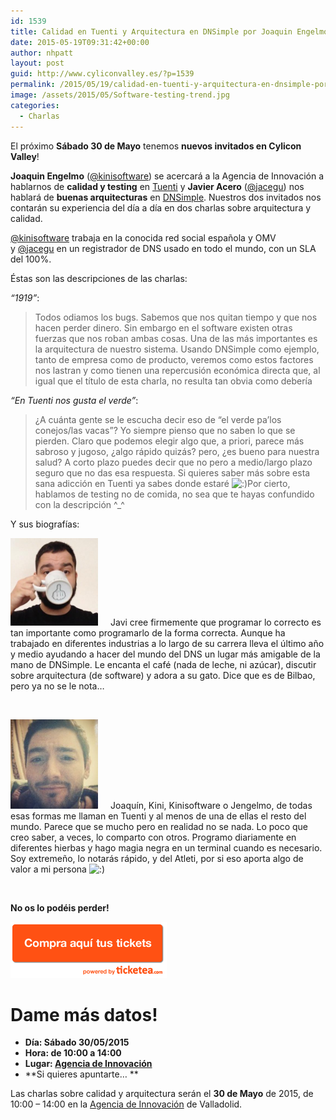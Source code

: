 ```yaml
---
id: 1539
title: Calidad en Tuenti y Arquitectura en DNSimple por Joaquin Engelmo y Javier Acero
date: 2015-05-19T09:31:42+00:00
author: nhpatt
layout: post
guid: http://www.cyliconvalley.es/?p=1539
permalink: /2015/05/19/calidad-en-tuenti-y-arquitectura-en-dnsimple-por-joaquin-engelmo-y-javier-acero/
image: /assets/2015/05/Software-testing-trend.jpg
categories:
  - Charlas
---
```

El próximo **Sábado 30 de Mayo** tenemos **nuevos invitados en Cylicon Valley**!

**Joaquin Engelmo** ([@kinisoftware](https://twitter.com/@kinisoftware)) se acercará a la Agencia de Innovación a hablarnos de **calidad y testing** en [Tuenti](https://www.tuenti.com) y **Javier Acero** ([@jacegu](https://twitter.com/@jacegu)) nos hablará de **buenas arquitecturas** en [DNSimple](https://dnsimple.com/). Nuestros dos invitados nos contarán su experiencia del día a día en dos charlas sobre arquitectura y calidad.

[@kinisoftware](https://twitter.com/@kinisoftware) trabaja en la conocida red social española y OMV y [@jacegu](https://twitter.com/@jacegu) en un registrador de DNS usado en todo el mundo, con un SLA del 100%.

Éstas son las descripciones de las charlas:

_&#8220;1919&#8221;_:

> Todos odiamos los bugs. Sabemos que nos quitan tiempo y que nos hacen perder dinero. Sin embargo en el software existen otras fuerzas que nos roban ambas cosas. Una de las más importantes es la arquitectura de nuestro sistema. Usando DNSimple como ejemplo, tanto de empresa como de producto, veremos como estos factores nos lastran y como tienen una repercusión económica directa que, al igual que el título de esta charla, no resulta tan obvia como debería

_&#8220;En Tuenti nos gusta el verde&#8221;_:

> ¿A cuánta gente se le escucha decir eso de &#8220;el verde pa&#8217;los conejos/las vacas&#8221;? Yo siempre pienso que no saben lo que se pierden. Claro que podemos elegir algo que, a priori, parece más sabroso y jugoso, ¿algo rápido quizás? pero, ¿es bueno para nuestra salud? A corto plazo puedes decir que no pero a medio/largo plazo seguro que no das esa respuesta. Si quieres saber más sobre esta sana adicción en Tuenti ya sabes donde estaré  <img src="http://www.cyliconvalley.es/wp-includes/images/smilies/icon_smile.gif" alt=":)" class="wp-smiley" />Por cierto, hablamos de testing no de comida, no sea que te hayas confundido con la descripción ^_^

Y sus biografías:

<img class="alignleft wp-image-1543" style="padding-right: 20px;" src="/assets/2015/05/vxpVYNjE.jpeg" alt="vxpVYNjE" width="140" height="140" />Javi cree firmemente que programar lo correcto es tan importante como programarlo de la forma correcta. Aunque ha trabajado en diferentes industrias a lo largo de su carrera lleva el último año y medio ayudando a hacer del mundo del DNS un lugar más amigable de la mano de DNSimple. Le encanta el café (nada de leche, ni azúcar), discutir sobre arquitectura (de software) y adora a su gato. Dice que es de Bilbao, pero ya no se le nota&#8230;

&nbsp;

[<img class="alignleft wp-image-1544" style="padding-right: 20px;" src="/assets/2015/05/Screen-Shot-2015-05-19-at-01.55.36.png" alt="Screen Shot 2015-05-19 at 01.55.36" width="140" height="143" />](/assets/2015/05/Screen-Shot-2015-05-19-at-01.55.36.png)Joaquín, Kini, Kinisoftware o Jengelmo, de todas esas formas me llaman en Tuenti y al menos de una de ellas el resto del mundo. Parece que se mucho pero en realidad no se nada. Lo poco que creo saber, a veces, lo comparto con otros. Programo diariamente en diferentes hierbas y hago magia negra en un terminal cuando es necesario. Soy extremeño, lo notarás rápido, y del Atleti, por si eso aporta algo de valor a mi persona <img src="http://www.cyliconvalley.es/wp-includes/images/smilies/icon_smile.gif" alt=":)" class="wp-smiley" />

&nbsp;

**No os lo podéis perder!**

<a href="https://www.ticketea.com/testing-y-calidad/" target="_blank"><img class=" aligncenter" title="Entradas" src="/assets/2014/04/buyhere1.png" alt="" width="250" height="90" /></a>

# Dame más datos!

  * **Día: Sábado 30/05/2015**
  * **Hora: de 10:00 a 14:00**
  * **Lugar: [Agencia de Innovación](https://www.google.es/maps/place/Agencia+de+Innovaci%C3%B3n/@41.618862,-4.747401,17z/data=!3m1!4b1!4m2!3m1!1s0xd476cde13c9d9df:0xc54421ea5d686678)**
  * **Si quieres apuntarte… **

Las charlas sobre calidad y arquitectura serán el **30 de Mayo** de 2015, de 10:00 – 14:00 en la [Agencia de Innovación](https://www.google.es/maps/place/Agencia+de+Innovaci%C3%B3n/@41.618862,-4.747401,17z/data=!3m1!4b1!4m2!3m1!1s0xd476cde13c9d9df:0xc54421ea5d686678) de Valladolid.